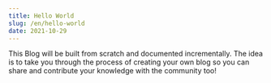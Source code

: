 ```yaml
---
title: Hello World
slug: /en/hello-world
date: 2021-10-29
---
```


This Blog will be built from scratch and documented incrementally.
The idea is to take you through the process of creating your own blog
so you can share and contribute your knowledge with the community too!
